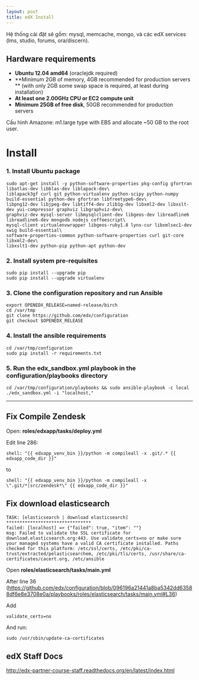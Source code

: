 ```yaml
---
layout: post
title: edX Install
---
```


Hệ thống cài đặt sẽ gồm: mysql, memcache, mongo, và các edX services (lms, studio, forums, ora/discern).

## Hardware requirements

* **Ubuntu 12.04 amd64** (oraclejdk required)
* **Minimum 2GB of memory, 4GB recommended for production servers ** (with only 2GB some swap space is required, at least during installation)
* **At least one 2.00GHz CPU or EC2 compute unit**
* **Minimum 25GB of free disk**, 50GB recommended for production servers

Cấu hình Amazone: m1.large type with EBS and allocate ~50 GB to the root user.

# Install 

### 1. Install Ubuntu package 

````
sudo apt-get install -y python-software-properties pkg-config gfortran libatlas-dev libblas-dev liblapack-dev\
liblapack3gf curl git python-virtualenv python-scipy python-numpy build-essential python-dev gfortran libfreetype6-dev\
libpng12-dev libjpeg-dev libtiff4-dev zlib1g-dev libxml2-dev libxslt-dev yui-compressor graphviz libgraphviz-dev\
graphviz-dev mysql-server libmysqlclient-dev libgeos-dev libreadline6 libreadline6-dev mongodb nodejs coffeescript\
mysql-client virtualenvwrapper libgeos-ruby1.8 lynx-cur libxmlsec1-dev swig build-essential\
software-properties-common python-software-properties curl git-core libxml2-dev\
libxslt1-dev python-pip python-apt python-dev
````

### 2. Install system pre-requisites
````
sudo pip install --upgrade pip
sudo pip install --upgrade virtualenv
````

### 3. Clone the configuration repository and run Ansible

````
export OPENEDX_RELEASE=named-release/birch
cd /var/tmp
git clone https://github.com/edx/configuration
git checkout $OPENEDX_RELEASE
````

### 4. Install the ansible requirements

````
cd /var/tmp/configuration
sudo pip install -r requirements.txt
````

### 5. Run the edx_sandbox.yml playbook in the configuration/playbooks directory

````
cd /var/tmp/configuration/playbooks && sudo ansible-playbook -c local ./edx_sandbox.yml -i "localhost,"
````

-------------------

## Fix Compile Zendesk

Open: **roles/edxapp/tasks/deploy.yml**

Edit line 286: 
````
shell: "{{ edxapp_venv_bin }}/python -m compileall -x .git/.* {{ edxapp_code_dir }}"
````

to 

````
shell: "{{ edxapp_venv_bin }}/python -m compileall -x \".git/*|src/zendesk*\" {{ edxapp_code_dir }}"
````

## Fix download **elasticsearch**

````
TASK: [elasticsearch | download elasticsearch] ******************************** 
failed: [localhost] => {"failed": true, "item": ""}
msg: Failed to validate the SSL certificate for download.elasticsearch.org:443. Use validate_certs=no or make sure your managed systems have a valid CA certificate installed. Paths checked for this platform: /etc/ssl/certs, /etc/pki/ca-trust/extracted/pelasticsearchem, /etc/pki/tls/certs, /usr/share/ca-certificates/cacert.org, /etc/ansible
````

Open **roles/elasticsearch/tasks/main.yml** 

After line 36 (https://github.com/edx/configuration/blob/096196a21441a8ba5342dd63588df6e8e3708e0a/playbooks/roles/elasticsearch/tasks/main.yml#L36)

Add
````
validate_certs=no
````

And run: 

````
sudo /usr/sbin/update-ca-certificates
````

## edX Staff Docs 

http://edx-partner-course-staff.readthedocs.org/en/latest/index.html

